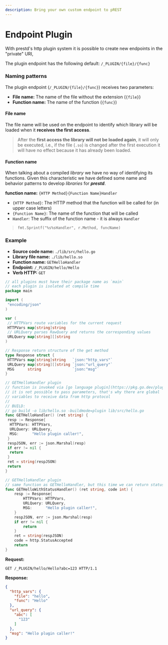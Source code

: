 ```yaml
---
description: Bring your own custom endpoint to pREST
---
```


# Endpoint Plugin

With prestd's http plugin system it is possible to create new endpoints in the "private" URI,

The plugin endpoint has the following default: `/_PLUGIN/{file}/{func}`

### Naming patterns

The plugin endpoint (`/_PLUGIN/{file}/{func}`) receives two parameters:

* **File name:** The name of the file without the extension (`{file}`)
* **Function name:** The name of the function (`{func}`)

#### File name

The file name will be used on the endpoint to identify which library will be loaded when it **receives the first access**.

> After the **first access the library will not be loaded again**, it will only be executed, i.e., if the file (`.so`) is changed after the first execution it will have no effect because it has already been loaded.

#### Function name

When talking about a compiled _library_ we have no way of identifying its functions. Given this characteristic we have defined some name and behavior patterns to develop _libraries_ for _**prestd**_.

**function name:** `{HTTP Method}{Function Name}Handler`

* `{HTTP Method}`: The HTTP method that the function will be called for (in upper case letters)
* `{Function Name}`: The name of the function that will be called
* `Handler`: The suffix of the function name - it is always `Handler`

> `fmt.Sprintf("%s%sHandler", r.Method, funcName)`

### Example

* **Source code name:** `./lib/src/hello.go`
* **Library file name:** `./lib/hello.so`
* **Function name:** `GETHelloHandler`
* **Endpoint:** `/_PLUGIN/hello/Hello`
* **Verb HTTP:** `GET`

```go
// all plugins must have their package name as `main`
// each plugin is isolated at compile time
package main

import (
 "encoding/json"
)

var (
 // HTTPVars route variables for the current request
 HTTPVars map[string]string
 // URLQuery parses RawQuery and returns the corresponding values
 URLQuery map[string][]string
)

// Response return structure of the get method
type Response struct {
 HTTPVars map[string]string   `json:"http_vars"`
 URLQuery map[string][]string `json:"url_query"`
 MSG      string              `json:"msg"`
}

// GETHelloHandler plugin
// function is invoked via [go language plugin](https://pkg.go.dev/plugin),
// it is not possible to pass parameters, that's why there are global
// variables to receive data from http protocol
//
// BUILD:
// go build -o lib/hello.so -buildmode=plugin lib/src/hello.go
func GETHelloHandler() (ret string) {
 resp := Response{
  HTTPVars: HTTPVars,
  URLQuery: URLQuery,
  MSG:      "Hello plugin caller!",
 }
 respJSON, err := json.Marshal(resp)
 if err != nil {
  return
 }
 ret = string(respJSON)
 return
}

// GETHelloHandler plugin
// same function as GETHelloHandler, but this time we can return status code.
func GETHelloWithStatusHandler() (ret string, code int) {
	resp := Response{
		HTTPVars: HTTPVars,
		URLQuery: URLQuery,
		MSG:      "Hello plugin caller!",
	}
	respJSON, err := json.Marshal(resp)
	if err != nil {
		return
	}
	ret = string(respJSON)
	code = http.StatusAccepted
	return
}
```

**Request:**

```http
GET /_PLUGIN/hello/Hello?abc=123 HTTP/1.1
```

**Response:**

```json
{
  "http_vars": {
    "file": "hello",
    "func": "Hello"
  },
  "url_query": {
    "abc": [
      "123"
    ]
  },
  "msg": "Hello plugin caller!"
}
```
